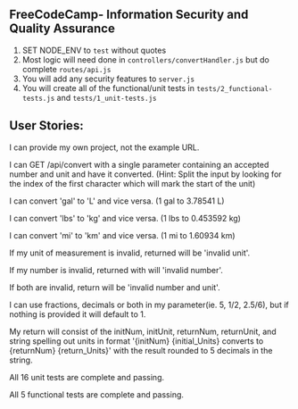 ## **FreeCodeCamp**- Information Security and Quality Assurance

1. SET NODE_ENV to `test` without quotes
2. Most logic will need done in `controllers/convertHandler.js` but do complete `routes/api.js`
3. You will add any security features to `server.js`
4. You will create all of the functional/unit tests in `tests/2_functional-tests.js` and `tests/1_unit-tests.js`

## User Stories:

I can provide my own project, not the example URL.

I can GET /api/convert with a single parameter containing an accepted number and unit and have it converted. 
(Hint: Split the input by looking for the index of the first character which will mark the start of the unit)

I can convert 'gal' to 'L' and vice versa. (1 gal to 3.78541 L)

I can convert 'lbs' to 'kg' and vice versa. (1 lbs to 0.453592 kg)

I can convert 'mi' to 'km' and vice versa. (1 mi to 1.60934 km)

If my unit of measurement is invalid, returned will be 'invalid unit'.

If my number is invalid, returned with will 'invalid number'.

If both are invalid, return will be 'invalid number and unit'.

I can use fractions, decimals or both in my parameter(ie. 5, 1/2, 2.5/6), but if nothing is provided it will default to 1.

My return will consist of the initNum, initUnit, returnNum, returnUnit, and string spelling out units in format '{initNum} {initial_Units} converts to {returnNum} {return_Units}' with the result rounded to 5 decimals in the string.

All 16 unit tests are complete and passing.

All 5 functional tests are complete and passing.
